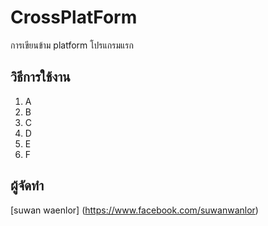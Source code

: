 # CrossPlatForm
การเขียนข้าม platform โปรแกรมแรก

## วิธีการใช้งาน
1. A
2. B
3. C
4. D
5. E 
6. F
## ผู้จัดทำ

 [suwan waenlor] (https://www.facebook.com/suwanwanlor)

